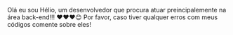 Olá eu sou Hélio, um desenvolvedor que procura atuar preincipalemente na área back-end!!! ❤️❤️❤️😊
Por favor, caso tiver qualquer erros com meus códigos comente sobre eles!
